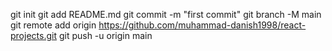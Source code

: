 
git init
git add README.md
git commit -m "first commit"
git branch -M main
git remote add origin https://github.com/muhammad-danish1998/react-projects.git
git push -u origin main
